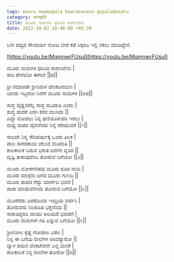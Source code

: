 ```yaml
---
tags: mooru naamagala kaaranavenu gopaladasaru
category: सन्स्कृति
title: ಮೂರು ನಾಮಗಳ ಧರಿಸಿದ ಕಾರಣವೇನು
date: 2022-10-02 18:46:00 +05:30
---
```


೩ನೇ ಪದ್ಯದ ಸೌಂದರ್ಯ ನೋಡಿ ಬೇರೆ ಕಡೆ ಸಿಕ್ಕರೂ ಇಲ್ಲಿ ನಕಲು ಮಾಡಿದ್ದೇನೆ.
  
[https://youtu.be/MqmnwrFUsuI](https://youtu.be/MqmnwrFUsuI)
  
  
ಮೂರು ನಾಮಗಳ ಧರಿಸಿದ ಕಾರಣವೇನು \|  
ಸಾರಿ ಪೇಳೆಲೋ ಈಗಲೇ \|\|ಪ\|\|  
  
ಶ್ರೀ ರಮಾಪತೇ ಶ್ರೀನಿವಾಸ ವೇಂಕಟರಮಣ \|  
ಯಾರು ಇಟ್ಟರೋ ನಿನಗೇ ಮೂರು ನಾಮಗಳ \|\|ಅಪ\|\|  
  
ಶುದ್ಧ ವೈಷ್ಣವರೆಲ್ಲ ಶುದ್ಧ ಮೂರುತಿ ಎಂದು \|  
ಶುದ್ಧ ಪಾದಕೆ ಎರಗಿ ಕರವ ಮುಗಿದು \|\|  
ಎದ್ದು ನೋಡಲು ನಿನ್ನ ಫಣಿಯೊಳೀಪರಿ ಇರಲು \|  
ಮಧ್ವ ಮತದ ದೈವವೆಂದು ನಿನ್ನ ಕರೆಯುವರೆ \|\|೧\|\|  
  
ಸಾಲದೇ ನಿನ್ನ ಸೌಂದರ್ಯಕ್ಕೆ ಒಂದು ತಿಲಕ \|  
ಪಾಲ ಸಾಗರಶಾಯಿ ಚೆಲುವ ಮೂರುತಿ \|\|  
ಕಾಲಕಾಲಕೆ ಬರುವ ಭಕುತ ಜನಗಳ ವೃಂದ \|\|  
ದೃಷ್ಟಿ ತಾಕುವುದೆಂಬ ತೋರುವ ಬಗೆಯೋ \|\|೨\|\|  
  
ಮೂರು ಲೋಕಗಳಿಹವು ಮೂರು ರೂಪ ನಾನು \|  
ಮೂರು ಮಾಳ್ಪೆನು ಜಗವ ಮೂರು ಗುಣದಿ \|\|  
ಮೂರು ತಾಪವ ಗೆದ್ದು ಮಾರ್ಗದಿ ಭಜಿಸೆ \|  
ಪಾರು ಮಾಡುವೆನೆಂದು ತೋರುವ ಬಗೆಯೋ \|\|೩\|\|  
  
ಮೂರೆರಡು ಎರಡೊಂದು ಇಂದ್ರಿಯ ವರ್ಜಿಸಿ \|  
ತೋರುವನು ನಿಜರೂಪ ಭಕ್ತನೆಂದು \|\|  
ಸಾರುತಿದ್ದರೂ ವಾಯು ಅರಿಯದೆ ಭಜಿಪಗೆ \|  
ಮೂರು ನಾಮಗಳೇ ಗತಿ ಎನ್ನುವ ಬಗೆಯೋ \|\|೪\|\|  
  
ಶ್ರೀಲೋಲ ಕೃಷ್ಣ ಗೋಪಾಲ ವಿಠಲ \|  
ನಿನ್ನ ಈ ಬಗೆಯ ಲೀಲೆಗಳ ಅರಿವರ‍್ಯಾರೋ \|\|  
ವ್ಯಾಳ ಶಯನ ವೆಂಕಟೇಶನೇ ಎನ್ನ ಮನಕೆ \|  
ಕಾಲಕಾಲಕೆ ನಿನ್ನ ಲೀಲೆಗಳ ತೋರೋ \|\|೫\|\|  
